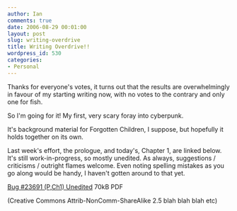 ```yaml
---
author: Ian
comments: true
date: 2006-08-29 00:01:00
layout: post
slug: writing-overdrive
title: Writing Overdrive!!
wordpress_id: 530
categories:
- Personal
---
```


Thanks for everyone's votes, it turns out that the results are overwhelmingly in favour of my starting writing now, with no votes to the contrary and only one for fish.  

So I'm going for it!  My first, very scary foray into cyberpunk.  

It's background material for Forgotten Children, I suppose, but hopefully it holds together on its own.  

Last week's effort, the prologue, and today's, Chapter 1, are linked below.  It's still work-in-progress, so mostly unedited.  As always, suggestions / criticisms / outright flames welcome.  Even noting spelling mistakes as you go along would be handy, I haven't gotten around to that yet.  

<a href="http://files.ianrenton.com/bug-23691.pdf">Bug #23691 (P,Ch1) Unedited</a> 70kB PDF  

(Creative Commons Attrib-NonComm-ShareAlike 2.5 blah blah blah etc)
